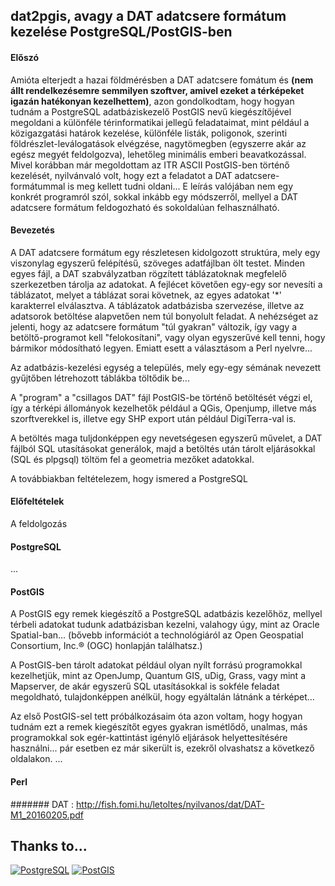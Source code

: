 ## dat2pgis, avagy a DAT adatcsere formátum kezelése PostgreSQL/PostGIS-ben

#### Előszó
Amióta elterjedt a hazai földmérésben a DAT adatcsere fomátum és **(nem állt rendelkezésemre semmilyen szoftver, amivel ezeket a térképeket igazán hatékonyan kezelhettem)**, azon gondolkodtam, hogy hogyan tudnám a PostgreSQL adatbáziskezelő PostGIS nevű kiegészítőjével megoldani a különféle térinformatikai jellegű feladataimat, mint például a közigazgatási határok kezelése, különféle listák, poligonok, szerinti földrészlet-leválogatások elvégzése, nagytömegben (egyszerre akár az egész megyét feldolgozva), lehetőleg minimális emberi beavatkozással.
Mivel korábban már megoldottam az ITR ASCII PostGIS-ben történő kezelését, nyilvánvaló volt, hogy ezt a feladatot a DAT adatcsere-formátummal is meg kellett tudni oldani...
E leírás valójában nem egy konkrét programról szól, sokkal inkább egy módszerről, mellyel a DAT adatcsere formátum feldogozható és sokoldalúan felhasználható.

#### Bevezetés
A DAT adatcsere formátum egy részletesen kidolgozott struktúra, mely egy viszonylag egyszerű felépítésű, szöveges adatfájlban ölt testet. Minden egyes fájl, a DAT szabvályzatban rögzített táblázatoknak megfelelő szerkezetben tárolja az adatokat. A fejlécet követően egy-egy sor nevesíti a táblázatot, melyet a táblázat sorai követnek, az egyes adatokat '*' karakterrel elválasztva.
A táblázatok adatbázisba szervezése, illetve az adatsorok betöltése alapvetően nem túl bonyolult feladat. A nehézséget az jelenti, hogy az adatcsere formátum "túl gyakran" változik, így vagy a betöltő-programot kell "felokosítani", vagy olyan egyszerűvé kell tenni, hogy bármikor módosítható legyen. Emiatt esett a választásom a Perl nyelvre...

Az adatbázis-kezelési egység a település, mely egy-egy sémának nevezett gyűjtőben létrehozott táblákba töltődik be...

A "program" a "csillagos DAT" fájl PostGIS-be történő betöltését végzi el, így a térképi állományok kezelhetők például a QGis, Openjump, illetve más szorftverekkel is, illetve egy SHP export után például DigiTerra-val is.

A betöltés maga tuljdonképpen egy nevetségesen egyszerű művelet, a DAT fájlból SQL utasításokat generálok, majd a betöltés után tárolt eljárásokkal (SQL és plpgsql) töltöm fel a geometria mezőket adatokkal.

A továbbiakban feltételezem, hogy ismered a PostgreSQL

#### Előfeltételek
A feldolgozás 

#### PostgreSQL
...

#### PostGIS
A PostGIS egy remek kiegészítő a PostgreSQL adatbázis kezelőhöz, mellyel térbeli adatokat tudunk adatbázisban kezelni, valahogy úgy, mint az Oracle Spatial-ban... (bővebb információt a technológiáról az Open Geospatial Consortium, Inc.® (OGC) honlapján találhatsz.)

A PostGIS-ben tárolt adatokat például olyan nyílt forrású programokkal kezelhetjük, mint az OpenJump, Quantum GIS, uDig, Grass, vagy mint a Mapserver, de akár egyszerű SQL utasításokkal is sokféle feladat megoldható, tulajdonképpen anélkül, hogy egyáltalán látnánk a térképet...

Az első PostGIS-sel tett próbálkozásaim óta azon voltam, hogy hogyan tudnám ezt a remek kiegészítőt egyes gyakran ismétlődő, unalmas, más programokkal sok egér-kattintást igénylő eljárások helyettesítésére használni... pár esetben ez már sikerült is, ezekről olvashatsz a következő oldalakon.
...

#### Perl

#######
DAT : http://fish.fomi.hu/letoltes/nyilvanos/dat/DAT-M1_20160205.pdf



Thanks to...
------------
[![PostgreSQL](https://wiki.postgresql.org/images/3/30/PostgreSQL_logo.3colors.120x120.png)](http://www.postgresql.org)
[![PostGIS](https://upload.wikimedia.org/wikipedia/en/6/60/PostGIS_logo.png)](http://www.postgis.org)
